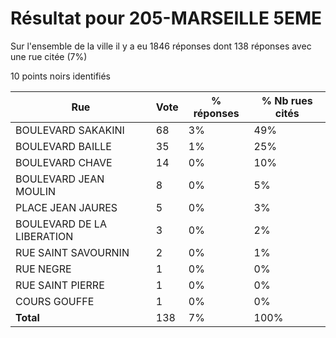 # Résultat pour 205-MARSEILLE 5EME

Sur l'ensemble de la ville il y a eu 1846 réponses dont 138 réponses avec une rue citée (7%)

10 points noirs identifiés

| Rue | Vote | % réponses | % Nb rues cités|
|-----|------|------------|----------------|
| BOULEVARD SAKAKINI | 68 | 3% | 49%|
| BOULEVARD BAILLE | 35 | 1% | 25%|
| BOULEVARD CHAVE | 14 | 0% | 10%|
| BOULEVARD JEAN MOULIN | 8 | 0% | 5%|
| PLACE JEAN JAURES | 5 | 0% | 3%|
| BOULEVARD DE LA LIBERATION | 3 | 0% | 2%|
| RUE SAINT SAVOURNIN | 2 | 0% | 1%|
| RUE NEGRE | 1 | 0% | 0%|
| RUE SAINT PIERRE | 1 | 0% | 0%|
| COURS GOUFFE | 1 | 0% | 0%|
| **Total** | 138 | 7% | 100%|

